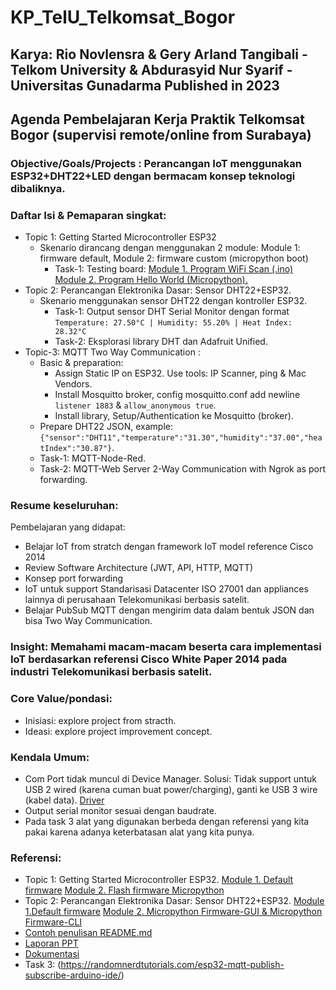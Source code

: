 # KP_TelU_Telkomsat_Bogor

## Karya: Rio Novlensra & Gery Arland Tangibali - Telkom University & Abdurasyid Nur Syarif - Universitas Gunadarma Published in 2023

## Agenda Pembelajaran Kerja Praktik Telkomsat Bogor (supervisi remote/online from Surabaya)

### Objective/Goals/Projects : Perancangan IoT menggunakan ESP32+DHT22+LED dengan bermacam konsep teknologi dibaliknya.

### Daftar Isi & Pemaparan singkat:
- Topic 1: Getting Started Microcontroller ESP32
  - Skenario dirancang dengan menggunakan 2 module: Module 1: firmware default, Module 2: firmware custom (micropython boot)
    - Task-1: Testing board:
      [Module 1. Program WiFi Scan (.ino)](https://github.com/muhammadandykmaulana/KP_TelU_Telkomsat_Bogor/blob/main/GettingStartedESP32/Test-HW-Firmware-Default/WiFiScan/WiFiScan.ino)
      [Module 2. Program Hello World (Micropython).](https://github.com/muhammadandykmaulana/KP_TelU_Telkomsat_Bogor/blob/main/GettingStartedESP32/Test-HW-Firmware-Custom/hello_world.py)
- Topic 2: Perancangan Elektronika Dasar: Sensor DHT22+ESP32.
  - Skenario menggunakan sensor DHT22 dengan kontroller ESP32.
    - Task-1: Output sensor DHT Serial Monitor dengan format `Temperature: 27.50°C | Humidity: 55.20% | Heat Index: 28.32°C`
    - Task-2: Eksplorasi library DHT dan Adafruit Unified.
- Topic-3: MQTT Two Way Communication :
    - Basic & preparation:
      - Assign Static IP on ESP32. Use tools: IP Scanner, ping & Mac Vendors.
      - Install Mosquitto broker, config mosquitto.conf add newline `listener 1883` & `allow_anonymous true`.
      - Install library, Setup/Authentication ke Mosquitto (broker).
    - Prepare DHT22 JSON, example: `{"sensor":"DHT11","temperature":"31.30","humidity":"37.00","heatIndex":"30.87"}`.
    - Task-1: MQTT-Node-Red.
    - Task-2: MQTT-Web Server 2-Way Communication with Ngrok as port forwarding.

### Resume keseluruhan:
Pembelajaran yang didapat:
- Belajar IoT from stratch dengan framework IoT model reference Cisco 2014
- Review Software Architecture (JWT, API, HTTP, MQTT)
- Konsep port forwarding
- IoT untuk support Standarisasi Datacenter ISO 27001 dan appliances lainnya di perusahaan Telekomunikasi berbasis satelit.
- Belajar PubSub MQTT dengan mengirim data dalam bentuk JSON dan bisa Two Way Communication.

### Insight: Memahami macam-macam beserta cara implementasi IoT berdasarkan referensi Cisco White Paper 2014 pada industri Telekomunikasi berbasis satelit.

### Core Value/pondasi:
- Inisiasi: explore project from stracth.
- Ideasi: explore project improvement concept.

### Kendala Umum:
- Com Port tidak muncul di Device Manager. Solusi: Tidak support untuk USB 2 wired (karena cuman buat power/charging), ganti  ke USB 3 wire (kabel data). [Driver](https://www.silabs.com/developers/usb-to-uart-bridge-vcp-drivers)
- Output serial monitor sesuai dengan baudrate.
- Pada task 3 alat yang digunakan berbeda dengan referensi yang kita pakai karena adanya keterbatasan alat yang kita punya.
     
### Referensi:
- Topic 1: Getting Started Microcontroller ESP32. [Module 1. Default firmware](https://randomnerdtutorials.com/getting-started-with-esp32/) [Module 2. Flash firmware Micropython](https://randomnerdtutorials.com/getting-started-thonny-micropython-python-ide-esp32-esp8266/)
- Topic 2: Perancangan Elektronika Dasar: Sensor DHT22+ESP32. [Module 1.Default firmware](https://randomnerdtutorials.com/esp32-dht11-dht22-temperature-humidity-sensor-arduino-ide/) [Module 2. Micropython Firmware-GUI](https://randomnerdtutorials.com/flash-upload-micropython-firmware-esp32-esp8266/)[ & Micropython Firmware-CLI](https://randomnerdtutorials.com/flashing-micropython-firmware-esptool-py-esp32-esp8266/)
- [Contoh penulisan README.md](https://raw.githubusercontent.com/gungunfebrianza/Belajar-Dengan-Jenius-Python/main/README.md)
- [Laporan PPT](https://docs.google.com/presentation/d/1NmUllhlAY6Tukser3Csq9SfjNbiNwvG42WOzhxu5ojU/edit?usp=sharing)
- [Dokumentasi](https://github.com/geryarland/dokumentasi_KerjaPraktik.git)
- Task 3: (https://randomnerdtutorials.com/esp32-mqtt-publish-subscribe-arduino-ide/)
